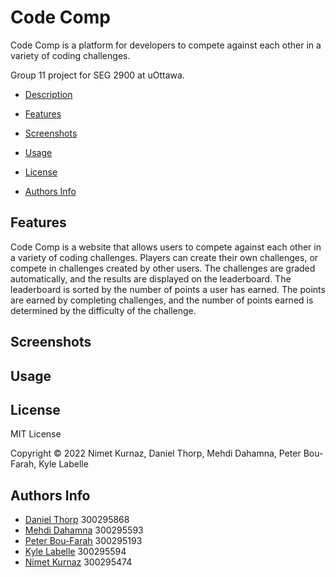 # Code Comp

Code Comp is a platform for developers to compete against each other in a variety of coding challenges.

Group 11 project for SEG 2900 at uOttawa.

- [Description](#description)

- [Features](#features)

- [Screenshots](#screenshots)

- [Usage](#usage)

- [License](#license)

- [Authors Info](#authors-info)

## Features

Code Comp is a website that allows users to compete against each other in a variety of coding challenges. Players can create their own challenges, or compete in challenges created by other users. The challenges are graded automatically, and the results are displayed on the leaderboard. The leaderboard is sorted by the number of points a user has earned. The points are earned by completing challenges, and the number of points earned is determined by the difficulty of the challenge.

## Screenshots

## Usage

## License

MIT License

Copyright © 2022 Nimet Kurnaz, Daniel Thorp, Mehdi Dahamna, Peter Bou-Farah, Kyle Labelle

## Authors Info

- [Daniel Thorp](https://github.com/arcanistzed) 300295868
- [Mehdi Dahamna](https://github.com/Mehdidahamna) 300295593
- [Peter Bou-Farah](https://github.com/peter-bf) 300295193
- [Kyle Labelle](https://github.com/kyle-labelle) 300295594
- [Nimet Kurnaz](https://github.com/Nimetkurnaz) 300295474
